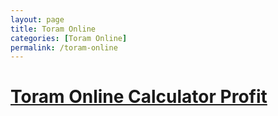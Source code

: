 ```yaml
---
layout: page
title: Toram Online
categories: [Toram Online]
permalink: /toram-online
---
```


# [Toram Online Calculator Profit](/toram-online-calculator)